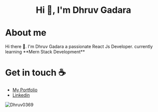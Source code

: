 <h1 align="center">Hi 👋, I'm Dhruv Gadara</h1>

<h1>About me</h1>

<p>Hi there 👋. I'm Dhruv Gadara a passionate React Js Developer. currently learning **Mern Stack Development**</p>

<h1>Get in touch ☕</h1>

<ul>
  <li><a href="http://gadu.epizy.com/" target="blank">My Portfolio</a></li>
  <li><a href="https://www.linkedin.com/in/dhruv-gadara/" target="blank">Linkedin</a></li>
</ul>

<p><img align="left" src="https://github-readme-stats.vercel.app/api/top-langs?username=Dhruv0369&show_icons=true&locale=en&layout=compact" alt="Dhruv0369" /></p>

